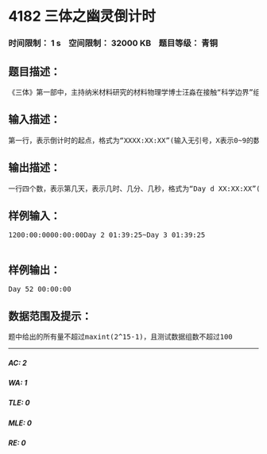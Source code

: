 # 4182 三体之幽灵倒计时   
### 时间限制： 1 s&nbsp;&nbsp;&nbsp;&nbsp;空间限制： 32000 KB&nbsp;&nbsp;&nbsp;&nbsp;题目等级： 青铜  
## 题目描述：  

<pre>
《三体》第一部中，主持纳米材料研究的材料物理学博士汪淼在接触“科学边界”组织后发现自己的视网膜被某种神秘的力量投影出一个倒计时。“科学边界”负责人申玉菲告诉他，只有停下纳米材料项目研究，才能使倒计时暂时停止。（以下开始胡扯）为了躲神秘避倒计时带来的恐惧，汪淼将之后的研究进程列成了一张表，表示倒计时出现后的第几天几时几分几秒，项目研究会因故停止，以及什么时候研究再度开始。（在项目研究停止的时间段中，倒计时也会暂时停止）现在汪淼想知道，倒计时出现后的第几天几时几分几秒，倒计时会变成0000:00:00。
</pre>
  
  
## 输入描述：  

<pre>
第一行，表示倒计时的起点，格式为“XXXX:XX:XX”(输入无引号，X表示0~9的数字)第二行，表示倒计时开始时现实时间，格式为“XX:XX:XX”(输入无引号，X表示0~9的数字)之后若干行，每行八个数，分别表示倒计时出现后的第几天、几时、几分、几秒项目研究停止，以及倒计时出现后的第几天、几时、几分、几秒项目研究再度开始，格式为“Day d1 XX:XX:XX~Day d2 XX:XX:XX”(输入无引号，d1,d2为整型数，X表示0~9的数字)
</pre>
  
  
## 输出描述：  

<pre>
一行四个数，表示第几天，表示几时、几分、几秒，格式为“Day d XX:XX:XX”(输出无引号，d为整型数，X表示0~9的数字)
</pre>
  
  
## 样例输入：  

<pre>
1200:00:0000:00:00Day 2 01:39:25~Day 3 01:39:25  

</pre>
  
  
## 样例输出：  

<pre>
Day 52 00:00:00
</pre>
  
  
## 数据范围及提示：  

<pre>
题中给出的所有量不超过maxint(2^15-1)，且测试数据组数不超过100
</pre>
  
  
***  

##### AC: 2  
##### WA: 1  
##### TLE: 0  
##### MLE: 0  
##### RE: 0  
